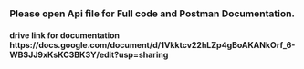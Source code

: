 <h3>Please open Api file for Full code and Postman Documentation.</h3>
<h4>drive link for documentation <link>https://docs.google.com/document/d/1Vkktcv22hLZp4gBoAKANkOrf_6-WBSJJ9xKsKC3BK3Y/edit?usp=sharing</h4>

<h4><link></h4>
